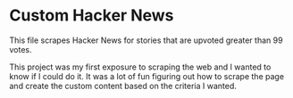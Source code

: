 # Custom Hacker News
This file scrapes Hacker News for stories that are upvoted greater than 99 votes. 

This project was my first exposure to scraping the web and I wanted to know if I could do it. It was a lot of fun
figuring out how to scrape the page and create the custom content based on the criteria I wanted. 